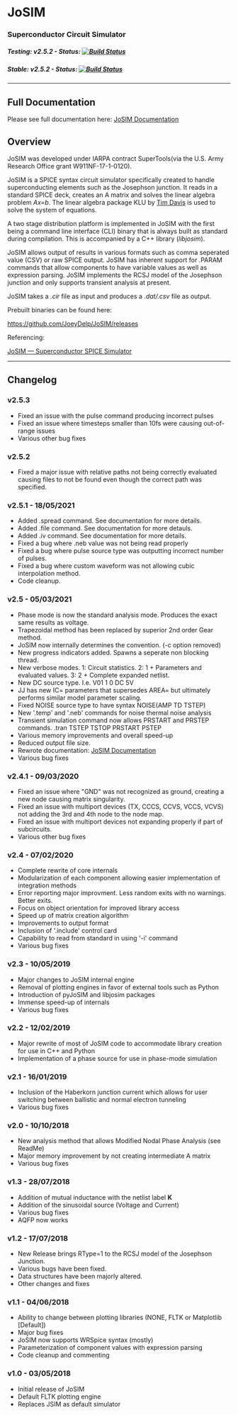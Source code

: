 # JoSIM
### Superconductor Circuit Simulator

##### Testing: v2.5.2 - Status: [![Build Status](https://joeydelp.visualstudio.com/JoSIM/_apis/build/status/JoSIM-CI-Devel?branchName=testing)](https://joeydelp.visualstudio.com/JoSIM/_build/latest?definitionId=1&branchName=testing)

##### Stable: v2.5.2 - Status: [![Build Status](https://joeydelp.visualstudio.com/JoSIM/_apis/build/status/JoeyDelp.JoSIM?branchName=master)](https://joeydelp.visualstudio.com/JoSIM/_build/latest?definitionId=3&branchName=master)

---

## Full Documentation

Please see full documentation here:
[JoSIM Documentation](https://joeydelp.github.io/JoSIM)

## Overview

JoSIM was developed under IARPA contract SuperTools(via the U.S. Army Research Office grant W911NF-17-1-0120).

JoSIM is a SPICE syntax circuit simulator specifically created to handle superconducting elements such as the Josephson junction. It reads in a standard SPICE deck, creates an A matrix and solves the linear algebra problem *Ax=b*. The linear algebra package KLU by [Tim Davis](http://faculty.cse.tamu.edu/davis/suitesparse.html) is used to solve the system of equations.

A two stage distribution platform is implemented in JoSIM with the first being a command line interface (CLI) binary that is always built as standard during compilation. This is accompanied by a C++ library (*libjosim*).

JoSIM allows output of results in various formats such as comma seperated value (CSV) or raw SPICE output. JoSIM has inherent support for .PARAM commands that allow components to have variable values as well as expression parsing. JoSIM implements the RCSJ model of the Josephson junction and only supports transient analysis at present.

JoSIM takes a *.cir* file as input and produces a *.dat/.csv* file as output.

Prebuilt binaries can be found here:

https://github.com/JoeyDelp/JoSIM/releases

Referencing:

[JoSIM — Superconductor SPICE Simulator](https://ieeexplore.ieee.org/document/8633946/)

---

## Changelog
### v2.5.3
- Fixed an issue with the pulse command producing incorrect pulses
- Fixed an issue where timesteps smaller than 10fs were causing out-of-range issues
- Various other bug fixes

### v2.5.2
- Fixed a major issue with relative paths not being correctly evaluated causing files to not be found even though the correct path was specified.

### v2.5.1 - 18/05/2021
- Added .spread command. See documentation for more details.
- Added .file command. See documentation for more detauls.
- Added .iv command. See documentation for more details.
- Fixed a bug where .neb value was not being read properly
- Fixed a bug where pulse source type was outputting incorrect number of pulses.
- Fixed a bug where custom waveform was not allowing cubic interpolation method.
- Code cleanup.

### v2.5 - 05/03/2021
- Phase mode is now the standard analysis mode. Produces the exact same results as voltage.
- Trapezoidal method has been replaced by superior 2nd order Gear method.
- JoSIM now internally determines the convention. (-c option removed)
- New progress indicators added. Spawns a seperate non blocking thread.
- New verbose modes. 1: Circuit statistics. 2: 1 + Parameters and evaluated values. 3: 2 + Complete expanded netlist.
- New DC source type. I.e. V01 1 0 DC 5V
- JJ has new IC= parameters that supersedes AREA= but ultimately performs similar model parameter scaling.
- Fixed NOISE source type to have syntax NOISE(AMP TD TSTEP)
- New '.temp' and '.neb' commands for noise thermal noise analysis
- Transient simulation command now allows PRSTART and PRSTEP commands. .tran TSTEP TSTOP PRSTART PSTEP
- Various memory improvements and overall speed-up
- Reduced output file size.
- Rewrote documentation: [JoSIM Documentation](https://joeydelp.github.io/JoSIM)
- Various bug fixes

### v2.4.1 - 09/03/2020
- Fixed an issue where "GND" was not recognized as ground, creating a new node causing matrix singularity.
- Fixed an issue with multiport devices (TX, CCCS, CCVS, VCCS, VCVS) not adding the 3rd and 4th node to the node map.
- Fixed an issue with multiport devices not expanding properly if part of subcircuits.
- Various other bug fixes

### v2.4 - 07/02/2020
- Complete rewrite of core internals
- Modularization of each component allowing easier implementation of integration methods
- Error reporting major improvment. Less random exits with no warnings. Better exits.
- Focus on object orientation for improved library access
- Speed up of matrix creation algorithm
- Improvements to output format
- Inclusion of '.include' control card
- Capability to read from standard in using '-i' command
- Various bug fixes

### v2.3 - 10/05/2019
- Major changes to JoSIM internal engine
- Removal of plotting engines in favor of external tools such as Python
- Introduction of pyJoSIM and libjosim packages
- Immense speed-up of internals
- Various bug fixes

### v2.2 - 12/02/2019
- Major rewrite of most of JoSIM code to accommodate library creation for use in C++ and Python
- Implementation of a phase source for use in phase-mode simulation

### v2.1 - 16/01/2019
- Inclusion of the Haberkorn junction current which allows for user switching between ballistic and normal electron tunneling
- Various bug fixes

### v2.0 - 10/10/2018
- New analysis method that allows Modified Nodal Phase Analysis (see ReadMe)
- Major memory improvement by not creating intermediate A matrix
- Various bug fixes

### v1.3 - 28/07/2018
- Addition of mutual inductance with the netlist label **K**
- Addition of the sinusoidal source (Voltage and Current)
- Various bug fixes
- AQFP now works

### v1.2 - 17/07/2018
- New Release brings RType=1 to the RCSJ model of the Josephson Junction.
- Various bugs have been fixed. 
- Data structures have been majorly altered.
- Other changes and fixes

### v1.1 - 04/06/2018
- Ability to change between plotting libraries (NONE, FLTK or Matplotlib [Default])
- Major bug fixes
- JoSIM now supports WRSpice syntax (mostly)
- Parameterization of component values with expression parsing
- Code cleanup and commenting

### v1.0 - 03/05/2018
- Initial release of JoSIM
- Default FLTK plotting engine
- Replaces JSIM as default simulator
